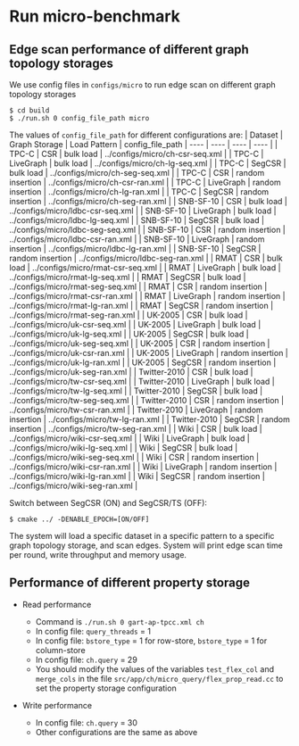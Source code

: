 # Run micro-benchmark
## Edge scan performance of different graph topology storages
We use config files in `configs/micro` to run edge scan on different graph topology storages

```
$ cd build
$ ./run.sh 0 config_file_path micro
```
The values of `config_file_path` for different configurations are:
| Dataset | Graph Storage | Load Pattern | config_file_path
| ---- | ---- | ---- | ---- |
| TPC-C | CSR | bulk load | ../configs/micro/ch-csr-seq.xml |
| TPC-C | LiveGraph | bulk load | ../configs/micro/ch-lg-seq.xml |
| TPC-C | SegCSR | bulk load | ../configs/micro/ch-seg-seq.xml |
| TPC-C | CSR | random insertion | ../configs/micro/ch-csr-ran.xml |
| TPC-C | LiveGraph | random insertion | ../configs/micro/ch-lg-ran.xml |
| TPC-C | SegCSR | random insertion | ../configs/micro/ch-seg-ran.xml |
| SNB-SF-10 | CSR | bulk load | ../configs/micro/ldbc-csr-seq.xml |
| SNB-SF-10 | LiveGraph | bulk load | ../configs/micro/ldbc-lg-seq.xml |
| SNB-SF-10 | SegCSR | bulk load | ../configs/micro/ldbc-seg-seq.xml |
| SNB-SF-10 | CSR | random insertion | ../configs/micro/ldbc-csr-ran.xml |
| SNB-SF-10 | LiveGraph | random insertion | ../configs/micro/ldbc-lg-ran.xml |
| SNB-SF-10 | SegCSR | random insertion | ../configs/micro/ldbc-seg-ran.xml |
| RMAT | CSR | bulk load | ../configs/micro/rmat-csr-seq.xml |
| RMAT | LiveGraph | bulk load | ../configs/micro/rmat-lg-seq.xml |
| RMAT | SegCSR | bulk load | ../configs/micro/rmat-seg-seq.xml |
| RMAT | CSR | random insertion | ../configs/micro/rmat-csr-ran.xml |
| RMAT | LiveGraph | random insertion | ../configs/micro/rmat-lg-ran.xml |
| RMAT | SegCSR | random insertion | ../configs/micro/rmat-seg-ran.xml |
| UK-2005 | CSR | bulk load | ../configs/micro/uk-csr-seq.xml |
| UK-2005 | LiveGraph | bulk load | ../configs/micro/uk-lg-seq.xml |
| UK-2005 | SegCSR | bulk load | ../configs/micro/uk-seg-seq.xml |
| UK-2005 | CSR | random insertion | ../configs/micro/uk-csr-ran.xml |
| UK-2005 | LiveGraph | random insertion | ../configs/micro/uk-lg-ran.xml |
| UK-2005 | SegCSR | random insertion | ../configs/micro/uk-seg-ran.xml |
| Twitter-2010 | CSR | bulk load | ../configs/micro/tw-csr-seq.xml |
| Twitter-2010 | LiveGraph | bulk load | ../configs/micro/tw-lg-seq.xml |
| Twitter-2010 | SegCSR | bulk load | ../configs/micro/tw-seg-seq.xml |
| Twitter-2010 | CSR | random insertion | ../configs/micro/tw-csr-ran.xml |
| Twitter-2010 | LiveGraph | random insertion | ../configs/micro/tw-lg-ran.xml |
| Twitter-2010 | SegCSR | random insertion | ../configs/micro/tw-seg-ran.xml |
| Wiki | CSR | bulk load | ../configs/micro/wiki-csr-seq.xml |
| Wiki | LiveGraph | bulk load | ../configs/micro/wiki-lg-seq.xml |
| Wiki | SegCSR | bulk load | ../configs/micro/wiki-seg-seq.xml |
| Wiki | CSR | random insertion | ../configs/micro/wiki-csr-ran.xml |
| Wiki | LiveGraph | random insertion | ../configs/micro/wiki-lg-ran.xml |
| Wiki | SegCSR | random insertion | ../configs/micro/wiki-seg-ran.xml |

Switch between SegCSR (ON) and SegCSR/TS (OFF):
```
$ cmake ../ -DENABLE_EPOCH=[ON/OFF]
```

The system will load a specific dataset in a specific pattern to a specific graph topology storage, and scan edges. System will print edge scan time per round, write throughput and memory usage.

## Performance of different property storage

- Read performance
    - Command is `./run.sh 0 gart-ap-tpcc.xml ch`
    - In config file: `query_threads` = 1
    - In config file: `bstore_type` = 1 for row-store, `bstore_type` = 1 for column-store
    - In config file: `ch.query` = 29
    - You should modify the values of the variables `test_flex_col` and `merge_cols` in the file `src/app/ch/micro_query/flex_prop_read.cc` to set the property storage configuration

- Write performance
    - In config file: `ch.query` = 30
    - Other configurations are the same as above